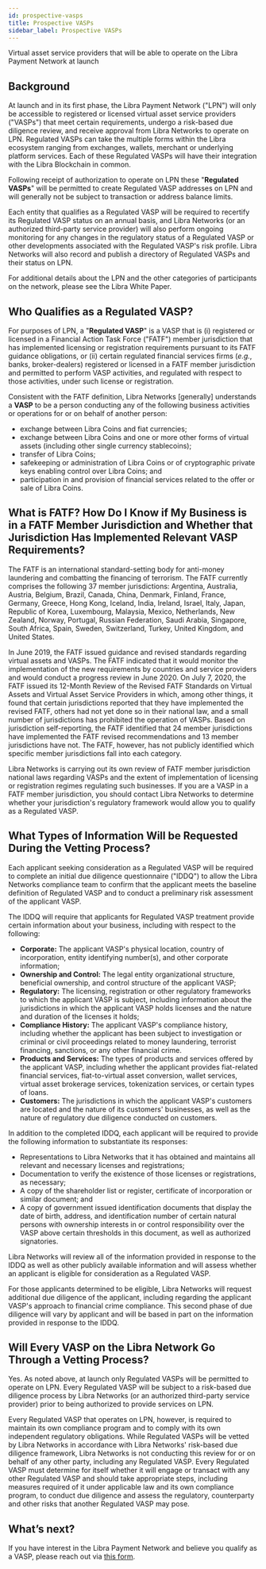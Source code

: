 ```yaml
---
id: prospective-vasps
title: Prospective VASPs
sidebar_label: Prospective VASPs
---
```


Virtual asset service providers that will be able to operate on the Libra Payment Network at launch

 

## Background

 

At launch and in its first phase, the Libra Payment Network ("LPN") will only be accessible to registered or licensed virtual asset service providers ("VASPs") that meet certain requirements, undergo a risk-based due diligence review, and receive approval from Libra Networks to operate on LPN. Regulated VASPs can take the multiple forms within the Libra ecosystem ranging from exchanges, wallets, merchant or underlying platform services. Each of these Regulated VASPs will have their integration with the Libra Blockchain in common.



Following receipt of authorization to operate on LPN these "**Regulated VASPs**" will be permitted to create Regulated VASP addresses on LPN and will generally not be subject to transaction or address balance limits. 

 

Each entity that qualifies as a Regulated VASP will be required to recertify its Regulated VASP status on an annual basis, and Libra Networks (or an authorized third-party service provider) will also perform ongoing monitoring for any changes in the regulatory status of a Regulated VASP or other developments associated with the Regulated VASP's risk profile. Libra Networks will also record and publish a directory of Regulated VASPs and their status on LPN.

 

For additional details about the LPN and the other categories of participants on the network, please see the Libra White Paper.

 


## Who Qualifies as a Regulated VASP?

 

For purposes of LPN, a "**Regulated VASP**" is a VASP that is (i) registered or licensed in a Financial Action Task Force ("FATF") member jurisdiction that has implemented licensing or registration requirements pursuant to its FATF guidance obligations, or (ii) certain regulated financial services firms (_e.g._, banks, broker-dealers) registered or licensed in a FATF member jurisdiction and permitted to perform VASP activities, and regulated with respect to those activities, under such license or registration.

 

Consistent with the FATF definition, Libra Networks [generally] understands a **VASP** to be a person conducting any of the following business activities or operations for or on behalf of another person:

* exchange between Libra Coins and fiat currencies;
* exchange between Libra Coins and one or more other forms of virtual assets (including other single currency stablecoins);
* transfer of Libra Coins;
* safekeeping or administration of Libra Coins or of cryptographic private keys enabling control over Libra Coins; and
* participation in and provision of financial services related to the offer or sale of Libra Coins.


## What is FATF? How Do I Know if My Business is in a FATF Member Jurisdiction and Whether that Jurisdiction Has Implemented Relevant VASP Requirements?

 

The FATF is an international standard-setting body for anti-money laundering and combatting the financing of terrorism. The FATF currently comprises the following 37 member jurisdictions: Argentina, Australia, Austria, Belgium, Brazil, Canada, China, Denmark, Finland, France, Germany, Greece, Hong Kong, Iceland, India, Ireland, Israel, Italy, Japan, Republic of Korea, Luxembourg, Malaysia, Mexico, Netherlands, New Zealand, Norway, Portugal, Russian Federation, Saudi Arabia, Singapore, South Africa, Spain, Sweden, Switzerland, Turkey, United Kingdom, and United States.

 

In June 2019, the FATF issued guidance and revised standards regarding virtual assets and VASPs.  The FATF indicated that it would monitor the implementation of the new requirements by countries and service providers and would conduct a progress review in June 2020.  On July 7, 2020, the FATF issued its 12-Month Review of the Revised FATF Standards on Virtual Assets and Virtual Asset Service Providers in which, among other things, it found that certain jurisdictions reported that they have implemented the revised FATF, others had not yet done so in their national law, and a small number of jurisdictions has prohibited the operation of VASPs. Based on jurisdiction self-reporting, the FATF identified that 24 member jurisdictions have implemented the FATF revised recommendations and 13 member jurisdictions have not. The FATF, however, has not publicly identified which specific member jurisdictions fall into each category.

 

Libra Networks is carrying out its own review of FATF member jurisdiction national laws regarding VASPs and the extent of implementation of licensing or registration regimes regulating such businesses. If you are a VASP in a FATF member jurisdiction, you should contact Libra Networks to determine whether your jurisdiction's regulatory framework would allow you to qualify as a Regulated VASP.

 


## What Types of Information Will be Requested During the Vetting Process?

 

Each applicant seeking consideration as a Regulated VASP will be required to complete an initial due diligence questionnaire ("IDDQ") to allow the Libra Networks compliance team to confirm that the applicant meets the baseline definition of Regulated VASP and to conduct a preliminary risk assessment of the applicant VASP.

 

The IDDQ will require that applicants for Regulated VASP treatment provide certain information about your business, including with respect to the following:

- **Corporate:** The applicant VASP's physical location, country of incorporation, entity identifying number(s), and other corporate information;
- **Ownership and Control:** The legal entity organizational structure, beneficial ownership, and control structure of the applicant VASP;
- **Regulatory:** The licensing, registration or other regulatory frameworks to which the applicant VASP is subject, including information about the jurisdictions in which the applicant VASP holds licenses and the nature and duration of the licenses it holds;
- **Compliance History:** The applicant VASP's compliance history, including whether the applicant has been subject to investigation or criminal or civil proceedings related to money laundering, terrorist financing, sanctions, or any other financial crime.
- **Products and Services:** The types of products and services offered by the applicant VASP, including whether the applicant provides fiat-related financial services, fiat-to-virtual asset conversion, wallet services, virtual asset brokerage services, tokenization services, or certain types of loans.
- **Customers:** The jurisdictions in which the applicant VASP's customers are located and the nature of its customers' businesses, as well as the nature of regulatory due diligence conducted on customers.
 
In addition to the completed IDDQ, each applicant will be required to provide the following information to substantiate its responses:

- Representations to Libra Networks that it has obtained and maintains all relevant and necessary licenses and registrations;
- Documentation to verify the existence of those licenses or registrations, as necessary;
- A copy of the shareholder list or register, certificate of incorporation or similar document; and
- A copy of government issued identification documents that display the date of birth, address, and identification number of certain natural persons with ownership interests in or control responsibility over the VASP above certain thresholds in this document, as well as authorized signatories.
 

Libra Networks will review all of the information provided in response to the IDDQ as well as other publicly available information and will assess whether an applicant is eligible for consideration as a Regulated VASP. 
 

For those applicants determined to be eligible, Libra Networks will request additional due diligence of the applicant, including regarding the applicant VASP's approach to financial crime compliance. This second phase of due diligence will vary by applicant and will be based in part on the information provided in response to the IDDQ.

## Will Every VASP on the Libra Network Go Through a Vetting Process?

Yes. As noted above, at launch only Regulated VASPs will be permitted to operate on LPN.  Every Regulated VASP will be subject to a risk-based due diligence process by Libra Networks (or an authorized third-party service provider) prior to being authorized to provide services on LPN.

Every Regulated VASP that operates on LPN, however, is required to maintain its own compliance program and to comply with its own independent regulatory obligations. While Regulated VASPs will be vetted by Libra Networks in accordance with Libra Networks' risk-based due diligence framework, Libra Networks is not conducting this review for or on behalf of any other party, including any Regulated VASP.  Every Regulated VASP must determine for itself whether it will engage or transact with any other Regulated VASP and should take appropriate steps, including measures required of it under applicable law and its own compliance program, to conduct due diligence and assess the regulatory, counterparty and other risks that another Regulated VASP may pose.

 

 

## What’s next?

If you have interest in the Libra Payment Network and believe you qualify as a VASP, please reach out via [this form](https://developers.libra.org/developer_form).

 
